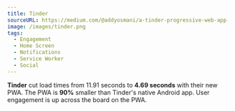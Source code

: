 ```yaml
---
title: Tinder
sourceURL: https://medium.com/@addyosmani/a-tinder-progressive-web-app-performance-case-study-78919d98ece0
image: /images/tinder.png
tags:
  - Engagement
  - Home Screen
  - Notifications
  - Service Worker
  - Social
---
```


**Tinder** cut load times from 11.91 seconds to **4.69 seconds** with their new PWA. The PWA is **90%** smaller than Tinder's native Android app. User engagement is up across the board on the PWA.
